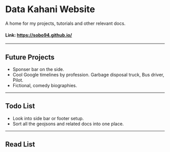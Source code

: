 # Data Kahani Website
A home for my projects, tutorials and other relevant docs.
#### Link: https://sobo94.github.io/

----
## Future Projects
- Sponser bar on the side. 
- Cool Google timelines by profession. Garbage disposal truck, Bus driver, Pilot.
- Fictional, comedy biographies.

----
## Todo List 
- Look into side bar or footer setup.
- Sort all the geojsons and related docs into one place.
 
----
## Read List 